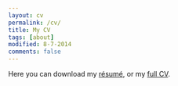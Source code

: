 ```yaml
---
layout: cv
permalink: /cv/
title: My CV
tags: [about]
modified: 8-7-2014
comments: false
---
```


Here you can download my [résumé]((https://www.dropbox.com/s/pwxssdxohxbzskz/MireiaRocaResume2016.pdf?dl=0)), or my [full CV](https://www.dropbox.com/s/pwxssdxohxbzskz/MireiaRocaResume2016.pdf?dl=0).
